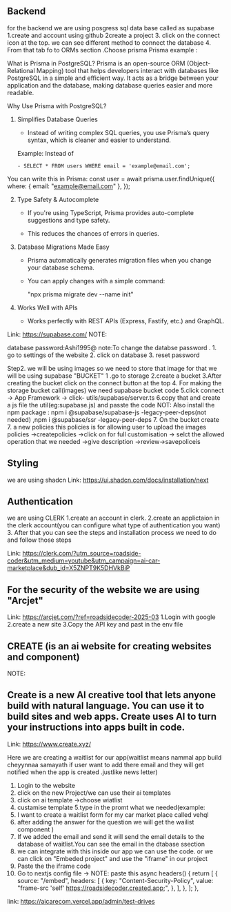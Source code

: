 ## Backend

for the backend we are using posgress sql data base called as supabase
1.create and account using github
2create a project 3. click on the connect icon at the top. we can see different method to connect the database 4. From that tab fo to ORMs section .Choose prisma
Prisma example :

What is Prisma in PostgreSQL?
Prisma is an open-source ORM (Object-Relational Mapping) tool that helps developers interact with databases like PostgreSQL in a simple and efficient way. It acts as a bridge between your application and the database, making database queries easier and more readable.

Why Use Prisma with PostgreSQL?

1.  Simplifies Database Queries

    - Instead of writing complex SQL queries, you use Prisma’s query syntax, which is cleaner and easier to understand.

    Example: Instead of

        - SELECT * FROM users WHERE email = 'example@email.com';

You can write this in Prisma:
const user = await prisma.user.findUnique({
where: { email: "example@email.com" },
});

2. Type Safety & Autocomplete

   - If you're using TypeScript, Prisma provides auto-complete suggestions and type safety.

   - This reduces the chances of errors in queries.

3. Database Migrations Made Easy

   - Prisma automatically generates migration files when you change your database schema.

   - You can apply changes with a simple command:

     "npx prisma migrate dev --name init"

4. Works Well with APIs

   - Works perfectly with REST APIs (Express, Fastify, etc.) and GraphQL.

Link: https://supabase.com/
NOTE:

database password:Ashi1995@
note:To change the databse password . 1. go to settings of the website 2. click on database 3. reset password

Step2.
we will be using images so we need to store that image for that we will be using supabase "BUCKET"
1 .go to storage
2.create a bucket
3.After creating the bucket click on the connect button at the top 4. For making the storage bucket call(images) we need supabase bucket code
5.click connect -> App Framework -> click- utils/supabase/server.ts
6.copy that and create a js file the util(eg:supabase.js) and passte the code
NOT: Also install the npm package : npm i @supabase/supabase-js -legacy-peer-deps(not needed) ,npm i @supabase/ssr -legacy-peer-deps 7. On the bucket create 7. a new policies
this policies is for allowing user to upload the images
policies ->createpolicies ->click on for full customisation -> selct the allowed operation that we needed
->give description ->review->savepoliceis

## Styling

we are using shadcn
Link: https://ui.shadcn.com/docs/installation/next

## Authentication

we are using CLERK
1.create an account in clerk.
2.create an applictaion in the clerk account(you can configure what type of authentication you want) 3. After that you can see the steps and installation process we need to do and follow those steps

Link: https://clerk.com/?utm_source=roadside-coder&utm_medium=youtube&utm_campaign=ai-car-marketplace&dub_id=X5ZNPT9K5DHVkBiP

## For the security of the website we are using "Arcjet"

Link: https://arcjet.com/?ref=roadsidecoder-2025-03
1.Login with google
2.create a new site
3.Copy the API key and past in the env file

## CREATE (is an ai website for creating websites and component)

NOTE:

## Create is a new AI creative tool that lets anyone build with natural language. You can use it to build sites and web apps. Create uses AI to turn your instructions into apps built in code.

Link:
https://www.create.xyz/

Here we are creating a waitlist for our app(waitlist means nammal app build cheyynnaa samayath if user want to add there
email and they will get notified when the app is created .justlike news letter)

1.  Login to the website
2.  click on the new Project/we can use their ai templates
3.  click on ai template ->choose wiatlist
4.  custamise template
    5.type in the promt what we needed(example:
5.  I want to create a waitlist form for my car market place called vehql
6.  after adding the answer for the question we will get the wailist component )
7.  If we added the email and send it will send the email details to the database of waitlist.You can see the email in the
    dtabase ssection
8.  we can integrate with this inside our app we can use the code. or we can click on "Embeded project" and use
    the "iframe" in our project
9.  Paste the the iframe code
10. Go to nextjs config file ->
    NOTE: paste this
    async headers() {
    return [
    {
    source: "/embed",
    headers: [
    {
    key: "Content-Security-Policy",
    value: "frame-src 'self' https://roadsidecoder.created.app;",
    },
    ],
    },
    ];
    },

link: https://aicarecom.vercel.app/admin/test-drives

